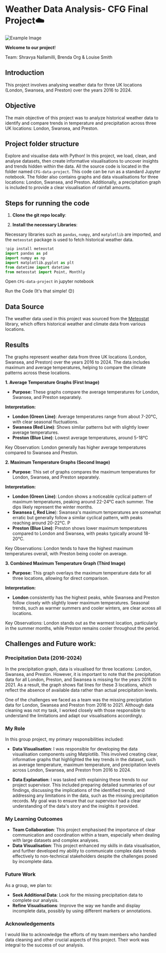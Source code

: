 # Weather Data Analysis- CFG Final Project☁️

![Example Image]([https://github.com/username/repository/raw/main/image.png](https://github.com/shravya-nallamilli/CFG-data-project/blob/024d9bcc351b00ce6c2ce8d203f8b07177dcfb77/GirlsWhoCode.jpeg))

**Welcome to our project**!

Team: Shravya Nallamilli, Brenda Org & Louise Smith

## Introduction

This project involves analysing weather data for three UK locations (London, Swansea, and Preston) over the years 2016 to 2024. 

## Objective
The main objective of this project was to analyze historical weather data to identify and compare trends in temperature and precipitation across three UK locations: London, Swansea, and Preston.

## Project folder structure

Explore and visualise data with Python! In this project, we load, clean, and analyse datasets, then create informative visualisations to uncover insights and trends hidden within the data. All the source code is located in the folder named `CFG-data-project`. This code can be run as a standard Jupyter notebook. The folder also contains graphs and data visualisations for three locations: London, Swansea, and Preston. Additionally, a precipitation graph is included to provide a clear visualisation of rainfall amounts.

## Steps for running the code

1. **Clone the git repo locally**:

2. **Install the necessary Libraries**:

 Necessary libraries such as `pandas`, `numpy`, and `matplotlib` are imported, and the `meteostat` package is used to fetch historical weather data.
   
   ```python
   !pip install meteostat
   import pandas as pd
   import numpy as np
   import matplotlib.pyplot as plt
   from datetime import datetime
   from meteostat import Point, Monthly
```
Open `CFG-data-project` in jupyter notebook

Run the Code (It's that simple! 😊)

## Data Source
The weather data used in this project was sourced from the [Meteostat](https://meteostat.net/) library, which offers historical weather and climate data from various locations.

## Results

The graphs represent weather data from three UK locations (London, Swansea, and Preston) over the years 2016 to 2024. The data includes maximum and average temperatures, helping to compare the climate patterns across these locations.

**1. Average Temperature Graphs (First Image)**
- **Purpose:** These graphs compare the average temperatures for London, Swansea, and Preston separately.

**Interpretation:** 

- **London (Green Line)**: Average temperatures range from about 7-20°C, with clear seasonal fluctuations.
- **Swansea (Red Line)**: Shows similar patterns but with slightly lower average temperatures.
- **Preston (Blue Line)**: Lowest average temperatures, around 5-18°C

Key Observation: London generally has higher average temperatures compared to Swansea and Preston.

**2.  Maximum Temperature Graphs (Second Image)**
   - **Purpose**: This set of graphs compares the maximum temperatures for London, Swansea, and Preston separately.

 **Interpretation:**

- **London (Green Line)**: London shows a noticeable cyclical pattern of maximum temperatures, peaking around 22-24°C each summer. The dips likely represent the winter months.
- **Swansea (, Red Line**): Swansea's maximum temperatures are somewhat erratic but generally follow a similar cyclical pattern, with peaks reaching around 20-22°C. P
- **Preston (Blue Line)**: Preston shows lower maximum temperatures compared to London and Swansea, with peaks typically around 18-20°C.

Key Observations: London tends to have the highest maximum temperatures overall, with Preston being cooler on average.

**3. Combined Maximum Temperature Graph (Third Image)**
- **Purpose:** This graph overlays the maximum temperature data for all three locations, allowing for direct comparison.

**Interpretation:**

- **London** consistently has the highest peaks, while Swansea and Preston follow closely with slightly lower maximum temperatures. Seasonal trends, such as warmer summers and cooler winters, are clear across all locations.

Key Observations: London stands out as the warmest location, particularly in the summer months, while Preston remains cooler throughout the period.

## Challenges and Future work:

### Precipitation Data (2016-2024)
In the precipitation graph, data is visualised for three locations: London, Swansea, and Preston. However, it is important to note that the precipitation data for all London, Preston, and Swansea is missing for the years 2016 to 2021. As a result, the graph shows flat lines for these 3 locations, which reflect the absence of available data rather than actual precipitation levels.

One of the challenges we faced as a team was the missing precipitation data for London, Swansea and Preston from 2016 to 2021. Although data cleaning was not my task, I worked closely with those responsible to understand the limitations and adapt our visualisations accordingly.

### My Role
In this group project, my primary responsibilities included:

- **Data Visualisation**: I was responsible for developing the data visualisation components using Matplotlib. This involved creating clear, informative graphs that highlighted the key trends in the dataset, such as average temperature, maximum temperature, and precipitation levels across London, Swansea, and Preston from 2016 to 2024.
  
- **Data Explanation**: I was tasked with explaining these trends to our project supervisor. This included preparing detailed summaries of our findings, discussing the implications of the identified trends, and addressing any limitations in the data, such as the missing precipitation records. My goal was to ensure that our supervisor had a clear understanding of the data's story and the insights it provided.

### My Learning Outcomes
- **Team Collaboration**: This project emphasised the importance of clear communication and coordination within a team, especially when dealing with large datasets and complex analyses.
- **Data Visualisation**: This project enhanced my skills in data visualisation, and further developed my ability to communicate complex data trends effectively to non-technical stakeholders despite the challenges posed by incomplete data.

### Future Work
As a group, we plan to:
- **Seek Additional Data**: Look for the missing precipitation data to complete our analysis.
- **Refine Visualisations**: Improve the way we handle and display incomplete data, possibly by using different markers or annotations.

### Acknowledgements
I would like to acknowledge the efforts of my team members who handled data cleaning and other crucial aspects of this project. Their work was integral to the success of our analysis.


